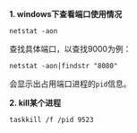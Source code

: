 **1. windows下查看端口使用情况**

`netstat -aon` 

查找具体端口，以查找9000为例：

`netstat -aon|findstr "8080"` 

会显示出占用端口进程的`pid`信息。

**2. kill某个进程**

`taskkill /f /pid 9523`

